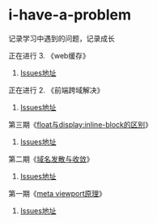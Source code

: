 # i-have-a-problem
记录学习中遇到的问题，记录成长

正在进行 3. 《web缓存》
1. [Issues地址](https://github.com/mynane/i-have-a-problem/issues/5)

正在进行 2. 《前端跨域解决》
1. [Issues地址](https://github.com/mynane/i-have-a-problem/issues/4)

第三期《[float与display:inline-block的区别](./03.floath和inline-block的区别.md)》
1. [Issues地址](https://github.com/mynane/i-have-a-problem/issues/3)

第二期《[域名发散与收敛](./02.域名发散与收敛.md)》
1. [Issues地址](https://github.com/mynane/i-have-a-problem/issues/2)

第一期《[meta viewport原理](./01.meta%20viewport%E5%8E%9F%E7%90%86.md)》
1. [Issues地址](https://github.com/mynane/i-have-a-problem/issues/1)

